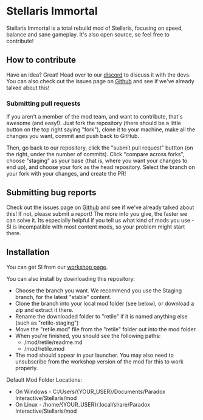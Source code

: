 # Stellaris Immortal
 
Stellaris Immortal is a total rebuild mod of Stellaris, focusing on speed, balance and sane gameplay. It's also open source, so feel free to contribute!
 
## How to contribute
 
Have an idea? Great! Head over to our [discord](https://discord.gg/Jty9qk8) to discuss it with the devs. You can also check out the issues page on [Github](https://github.com/gebnar/retile/issues) and see if we've already talked about this!

### Submitting pull requests
If you aren't a member of the mod team, and want to contribute, that's awesome (and easy!). Just fork the repository (there should be a little button on the top right saying "fork"), clone it to your machine, make all the changes you want, commit and push back to GitHub.

Then, go back to our repository, click the "submit pull request" buttton (on the right, under the number of commits). Click "compare across forks", choose "staging" as your base (that is, where you want your changes to end up), and choose your fork as the head repository. Select the branch on your fork with your changes, and create the PR!

## Submitting bug reports
 
Check out the issues page on [Github](https://github.com/gebnar/retile/issues) and see if we've already talked about this! If not, please submit a report! The more info you give, the faster we can solve it. Its especially helpful if you tell us what kind of mods you use - SI is incompatible with most content mods, so your problem might start there.
 
 ## Installation

You can get SI from our [workshop page](https://steamcommunity.com/sharedfiles/filedetails/?id=1891758612).
 
You can also install by downloading this repository:
 

 - Choose the branch you want. We recommend you use the Staging branch, for the latest "stable" content.
 - Clone the branch into your local mod folder (see below), or download a zip and extract it there.
 - Rename the downloaded folder to "retile" if it is named anything else (such as "retile-staging")
 - Move the "retile.mod" file from the "retile" folder out into the mod folder.
 - When you're finished, you should see the following paths:
   - /mod/retile/readme.md
   - /mod/retile.mod
 - The mod should appear in your launcher. You may also need to unsubscribe from the workshop version of the mod for this to work properly.

Default Mod Folder Locations:
 
 - On Windows - C:/Users/{YOUR_USER}/Documents/Paradox Interactive/Stellaris/mod
 - On Linux - /home/{YOUR_USER}/.local/share/Paradox Interactive/Stellaris/mod

